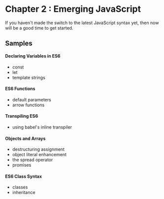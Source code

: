 Chapter 2 : Emerging JavaScript
==================
If you haven't made the switch to the latest JavaScript syntax yet, then now will be a good time to get started.

Samples
--------

#### Declaring Variables in ES6
* const
* let
* template strings

#### ES6 Functions
* default parameters
* arrow functions

#### Transpiling ES6
* using babel's inline transpiler

#### Objects and Arrays
* destructuring assignment
* object literal enhancement
* the spread operator
* promises

#### ES6 Class Syntax
* classes
* inheritance